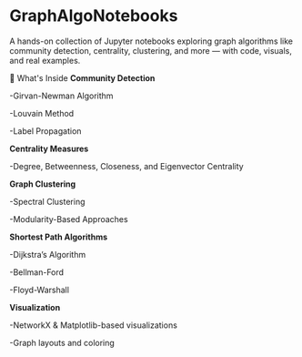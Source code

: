 # GraphAlgoNotebooks
A hands-on collection of Jupyter notebooks exploring graph algorithms like community detection, centrality, clustering, and more — with code, visuals, and real examples.

📂 What's Inside
**Community Detection**

  -Girvan-Newman Algorithm
 
  -Louvain Method
 
  -Label Propagation

**Centrality Measures**

  -Degree, Betweenness, Closeness, and Eigenvector Centrality
 
**Graph Clustering**

  -Spectral Clustering
  
  -Modularity-Based Approaches

**Shortest Path Algorithms**

  -Dijkstra’s Algorithm
  
  -Bellman-Ford
  
  -Floyd-Warshall

**Visualization**

  -NetworkX & Matplotlib-based visualizations
  
  -Graph layouts and coloring
